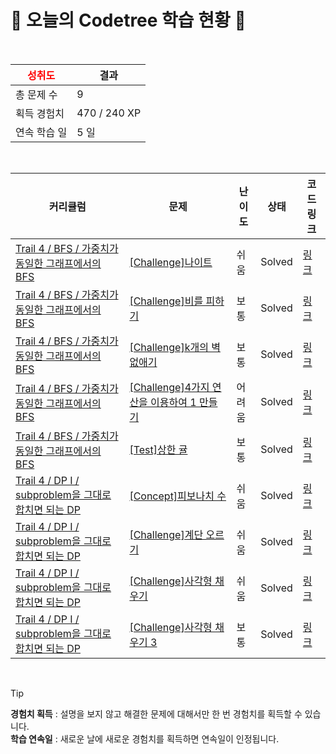 # 🌲 오늘의 Codetree 학습 현황 🌲

<br />

| <span style="color:red;display:block;text-align:center;"> **성취도**</span> | 결과 |
|---|---|
| 총 문제 수 | 9 |
| 획득 경험치 | 470 / 240 XP |
| 연속 학습 일 | 5 일 |

<br />

|커리큘럼|문제|난이도|상태|코드 링크|
|---|---|---|---|---|
|[Trail 4 / BFS / 가중치가 동일한 그래프에서의 BFS](https://https://en.codetree.ai/trail-info/intermediate-low/)|[[Challenge]나이트](https://https://en.codetree.ai/trails/complete/curated-cards/challenge-knight-movements/)|쉬움|Solved|[링크](https://github.com/GulSauce/codetree-TILs/blob/main/250107/%EB%82%98%EC%9D%B4%ED%8A%B8/knight-movements.java)|
|[Trail 4 / BFS / 가중치가 동일한 그래프에서의 BFS](https://https://en.codetree.ai/trail-info/intermediate-low/)|[[Challenge]비를 피하기](https://https://en.codetree.ai/trails/complete/curated-cards/challenge-stay-out-of-rain/)|보통|Solved|[링크](https://github.com/GulSauce/codetree-TILs/blob/main/250107/%EB%B9%84%EB%A5%BC%20%ED%94%BC%ED%95%98%EA%B8%B0/stay-out-of-rain.java)|
|[Trail 4 / BFS / 가중치가 동일한 그래프에서의 BFS](https://https://en.codetree.ai/trail-info/intermediate-low/)|[[Challenge]k개의 벽 없애기](https://https://en.codetree.ai/trails/complete/curated-cards/challenge-remove-k-walls/)|보통|Solved|[링크](https://github.com/GulSauce/codetree-TILs/blob/main/250107/k%EA%B0%9C%EC%9D%98%20%EB%B2%BD%20%EC%97%86%EC%95%A0%EA%B8%B0/remove-k-walls.java)|
|[Trail 4 / BFS / 가중치가 동일한 그래프에서의 BFS](https://https://en.codetree.ai/trail-info/intermediate-low/)|[[Challenge]4가지 연산을 이용하여 1 만들기](https://https://en.codetree.ai/trails/complete/curated-cards/challenge-make-one-using-four-operations/)|어려움|Solved|[링크](https://github.com/GulSauce/codetree-TILs/blob/main/250107/4%EA%B0%80%EC%A7%80%20%EC%97%B0%EC%82%B0%EC%9D%84%20%EC%9D%B4%EC%9A%A9%ED%95%98%EC%97%AC%201%20%EB%A7%8C%EB%93%A4%EA%B8%B0/make-one-using-four-operations.java)|
|[Trail 4 / BFS / 가중치가 동일한 그래프에서의 BFS](https://https://en.codetree.ai/trail-info/intermediate-low/)|[[Test]상한 귤](https://https://en.codetree.ai/trails/complete/curated-cards/test-oranges-have-gone-bad/)|보통|Solved|[링크](https://github.com/GulSauce/codetree-TILs/blob/main/250107/%EC%83%81%ED%95%9C%20%EA%B7%A4/oranges-have-gone-bad.java)|
|[Trail 4 / DP I / subproblem을 그대로 합치면 되는 DP](https://https://en.codetree.ai/trail-info/intermediate-low/)|[[Concept]피보나치 수](https://https://en.codetree.ai/trails/complete/curated-cards/intro-fibonacci-number/)|쉬움|Solved|[링크](https://github.com/GulSauce/codetree-TILs/blob/main/250107/%ED%94%BC%EB%B3%B4%EB%82%98%EC%B9%98%20%EC%88%98/fibonacci-number.java)|
|[Trail 4 / DP I / subproblem을 그대로 합치면 되는 DP](https://https://en.codetree.ai/trail-info/intermediate-low/)|[[Challenge]계단 오르기](https://https://en.codetree.ai/trails/complete/curated-cards/challenge-climbing-stairs/)|쉬움|Solved|[링크](https://github.com/GulSauce/codetree-TILs/blob/main/250107/%EA%B3%84%EB%8B%A8%20%EC%98%A4%EB%A5%B4%EA%B8%B0/climbing-stairs.java)|
|[Trail 4 / DP I / subproblem을 그대로 합치면 되는 DP](https://https://en.codetree.ai/trail-info/intermediate-low/)|[[Challenge]사각형 채우기](https://https://en.codetree.ai/trails/complete/curated-cards/challenge-rectangle-fill/)|쉬움|Solved|[링크](https://github.com/GulSauce/codetree-TILs/blob/main/250107/%EC%82%AC%EA%B0%81%ED%98%95%20%EC%B1%84%EC%9A%B0%EA%B8%B0/rectangle-fill.java)|
|[Trail 4 / DP I / subproblem을 그대로 합치면 되는 DP](https://https://en.codetree.ai/trail-info/intermediate-low/)|[[Challenge]사각형 채우기 3](https://https://en.codetree.ai/trails/complete/curated-cards/challenge-rectangle-fill-3/)|보통|Solved|[링크](https://github.com/GulSauce/codetree-TILs/blob/main/250107/%EC%82%AC%EA%B0%81%ED%98%95%20%EC%B1%84%EC%9A%B0%EA%B8%B0%203/rectangle-fill-3.java)|


<br />

> [!TIP]
> **경험치 획득** : 설명을 보지 않고 해결한 문제에 대해서만 한 번 경험치를 획득할 수 있습니다.  
> **학습 연속일** : 새로운 날에 새로운 경험치를 획득하면 연속일이 인정됩니다.

